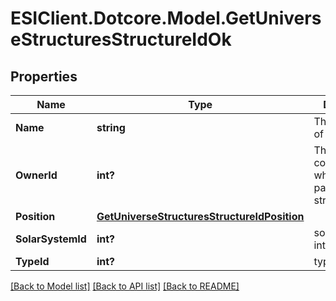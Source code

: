 # ESIClient.Dotcore.Model.GetUniverseStructuresStructureIdOk
## Properties

Name | Type | Description | Notes
------------ | ------------- | ------------- | -------------
**Name** | **string** | The full name of the structure | 
**OwnerId** | **int?** | The ID of the corporation who owns this particular structure | 
**Position** | [**GetUniverseStructuresStructureIdPosition**](GetUniverseStructuresStructureIdPosition.md) |  | [optional] 
**SolarSystemId** | **int?** | solar_system_id integer | 
**TypeId** | **int?** | type_id integer | [optional] 

[[Back to Model list]](../README.md#documentation-for-models) [[Back to API list]](../README.md#documentation-for-api-endpoints) [[Back to README]](../README.md)

